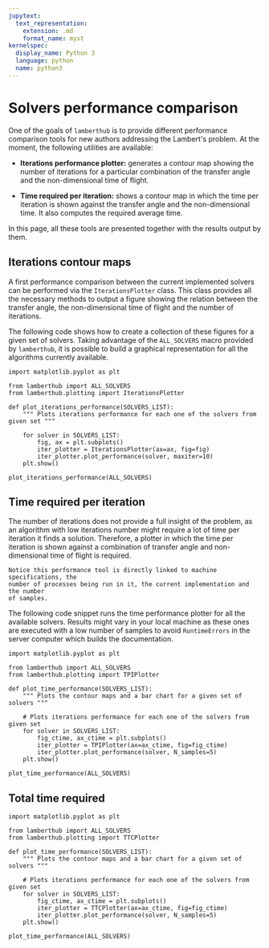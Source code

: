 ```yaml
---
jupytext:
  text_representation:
    extension: .md
    format_name: myst
kernelspec:
  display_name: Python 3
  language: python
  name: python3
---
```


# Solvers performance comparison

One of the goals of `lamberthub` is to provide different performance comparison
tools for new authors addressing the Lambert's problem. At the moment, the
following utilities are available:

* **Iterations performance plotter:** generates a contour map showing the number of
  iterations for a particular combination of the transfer angle and the
  non-dimensional time of flight.

* **Time required per iteration:** shows a contour map in which the time per
  iteration is shown against the transfer angle and the non-dimensional time. It
  also computes the required average time. 

In this page, all these tools are presented together with the results output by
them.

## Iterations contour maps

A first performance comparison between the current implemented solvers can be
performed via the `IterationsPlotter` class. This class provides all the
necessary methods to output a figure showing the relation between the transfer
angle, the non-dimensional time of flight and the number of iterations.

The following code shows how to create a collection of these figures for a given
set of solvers. Taking advantage of the `ALL_SOLVERS` macro provided by
`lamberthub`, it is possible to build a graphical representation for all the
algorithms currently available.

```{code-cell}
import matplotlib.pyplot as plt

from lamberthub import ALL_SOLVERS
from lamberthub.plotting import IterationsPlotter

def plot_iterations_performance(SOLVERS_LIST):
    """ Plots iterations performance for each one of the solvers from given set """

    for solver in SOLVERS_LIST:
        fig, ax = plt.subplots()
        iter_plotter = IterationsPlotter(ax=ax, fig=fig)
        iter_plotter.plot_performance(solver, maxiter=10)
    plt.show()

plot_iterations_performance(ALL_SOLVERS)
```

## Time required per iteration

The number of iterations does not provide a full insight of the problem, as an
algorithm with low iterations number might require a lot of time per iteration
it finds a solution. Therefore, a plotter in which the time per iteration is
shown against a combination of transfer angle and non-dimensional time of
flight is required.

```{note}
Notice this performance tool is directly linked to machine specifications, the
number of processes being run in it, the current implementation and the number
of samples.
```

The following code snippet runs the time performance plotter for all the
available solvers. Results might vary in your local machine as these ones are
executed with a low number of samples to avoid `RuntimeErrors` in the server
computer which builds the documentation. 

```{code-cell}
import matplotlib.pyplot as plt

from lamberthub import ALL_SOLVERS
from lamberthub.plotting import TPIPlotter

def plot_time_performance(SOLVERS_LIST):
    """ Plots the contour maps and a bar chart for a given set of solvers """

    # Plots iterations performance for each one of the solvers from given set
    for solver in SOLVERS_LIST:
        fig_ctime, ax_ctime = plt.subplots()
        iter_plotter = TPIPlotter(ax=ax_ctime, fig=fig_ctime)
        iter_plotter.plot_performance(solver, N_samples=5)
    plt.show()

plot_time_performance(ALL_SOLVERS)
```

## Total time required

```{code-cell}
import matplotlib.pyplot as plt

from lamberthub import ALL_SOLVERS
from lamberthub.plotting import TTCPlotter

def plot_time_performance(SOLVERS_LIST):
    """ Plots the contour maps and a bar chart for a given set of solvers """

    # Plots iterations performance for each one of the solvers from given set
    for solver in SOLVERS_LIST:
        fig_ctime, ax_ctime = plt.subplots()
        iter_plotter = TTCPlotter(ax=ax_ctime, fig=fig_ctime)
        iter_plotter.plot_performance(solver, N_samples=5)
    plt.show()

plot_time_performance(ALL_SOLVERS)
```
